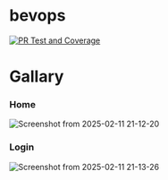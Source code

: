 # bevops

[![PR Test and Coverage](https://github.com/Ahmed-Elawad/bevops/actions/workflows/quality_gates.test.yml/badge.svg?branch=server&event=pull_request)](https://github.com/Ahmed-Elawad/bevops/actions/workflows/quality_gates.test.yml)


# Gallary

### Home
![Screenshot from 2025-02-11 21-12-20](https://github.com/user-attachments/assets/8f8e9373-5776-42ef-b0c9-b368c67229a9)

### Login
![Screenshot from 2025-02-11 21-13-26](https://github.com/user-attachments/assets/a25bccc5-96ae-45ab-9f80-da69f6ce7cb1)
